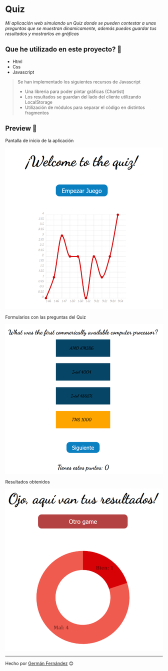 # Quiz

_Mi aplicación web simulando un Quiz donde se pueden contestar a unas preguntas que se muestran dinamicamente, además puedes guardar tus resultados y mostrarlos en gráficas_

## Que he utilizado en este proyecto? 🔧

- Html
- Css
- Javascript
  
> Se han implementado los siguientes recursos de Javascript
>   - Una libreria para poder pintar gráficas (Chartist)
>   - Los resultados se guardan del lado del cliente utilizando LocalStorage
>   - Utilización de módulos para separar el código en distintos fragmentos

## Preview 🚀

Pantalla de inicio de la aplicación

![foto](./Images_Proyect/PantallaPrincipalQuiz.png) 

Formularios con las preguntas del Quiz

![foto](./Images_Proyect/QuizPreguntas.png) 

Resultados obtenidos

![foto](./Images_Proyect/Resultados.png) 

---
Hecho por [Germán Fernández](https://github.com/GeerDev) 😊 